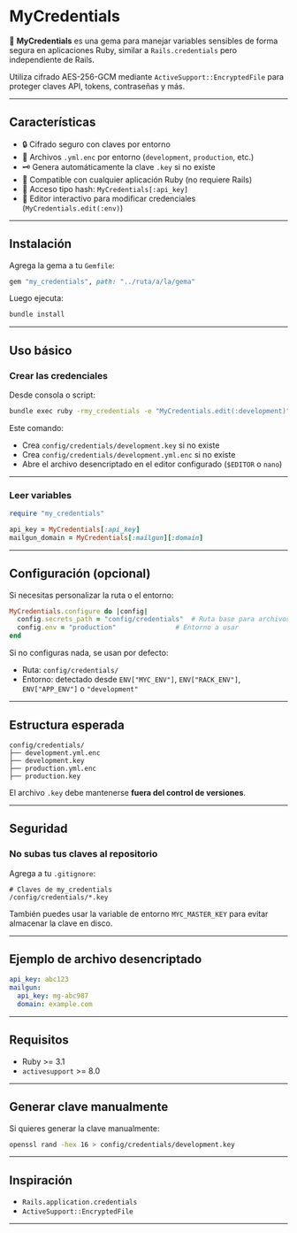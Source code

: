 # MyCredentials

🔐 **MyCredentials** es una gema para manejar variables sensibles de forma segura en aplicaciones Ruby, similar a `Rails.credentials` pero independiente de Rails.

Utiliza cifrado AES-256-GCM mediante `ActiveSupport::EncryptedFile` para proteger claves API, tokens, contraseñas y más.

---

## Características

- 🔒 Cifrado seguro con claves por entorno
- 📄 Archivos `.yml.enc` por entorno (`development`, `production`, etc.)
- 🗝️ Genera automáticamente la clave `.key` si no existe
- 🧪 Compatible con cualquier aplicación Ruby (no requiere Rails)
- 🧰 Acceso tipo hash: `MyCredentials[:api_key]`
- 📝 Editor interactivo para modificar credenciales (`MyCredentials.edit(:env)`)

---

## Instalación

Agrega la gema a tu `Gemfile`:

```ruby
gem "my_credentials", path: "../ruta/a/la/gema"
```

Luego ejecuta:

```bash
bundle install
```

---

## Uso básico

### Crear las credenciales

Desde consola o script:

```bash
bundle exec ruby -rmy_credentials -e "MyCredentials.edit(:development)"
```

Este comando:

- Crea `config/credentials/development.key` si no existe
- Crea `config/credentials/development.yml.enc` si no existe
- Abre el archivo desencriptado en el editor configurado (`$EDITOR` o `nano`)

---

### Leer variables

```ruby
require "my_credentials"

api_key = MyCredentials[:api_key]
mailgun_domain = MyCredentials[:mailgun][:domain]
```

---

## Configuración (opcional)

Si necesitas personalizar la ruta o el entorno:

```ruby
MyCredentials.configure do |config|
  config.secrets_path = "config/credentials"  # Ruta base para archivos
  config.env = "production"               # Entorno a usar
end
```

Si no configuras nada, se usan por defecto:

- Ruta: `config/credentials/`
- Entorno: detectado desde `ENV["MYC_ENV"]`, `ENV["RACK_ENV"]`, `ENV["APP_ENV"]` o `"development"`

---

## Estructura esperada

```
config/credentials/
├── development.yml.enc
├── development.key
├── production.yml.enc
├── production.key
```

El archivo `.key` debe mantenerse **fuera del control de versiones**.

---

## Seguridad

### No subas tus claves al repositorio

Agrega a tu `.gitignore`:

```
# Claves de my_credentials
/config/credentials/*.key
```

También puedes usar la variable de entorno `MYC_MASTER_KEY` para evitar almacenar la clave en disco.

---

## Ejemplo de archivo desencriptado

```yaml
api_key: abc123
mailgun:
  api_key: mg-abc987
  domain: example.com
```

---

## Requisitos

- Ruby >= 3.1
- `activesupport` >= 8.0

---

## Generar clave manualmente

Si quieres generar la clave manualmente:

```bash
openssl rand -hex 16 > config/credentials/development.key
```

---

## Inspiración

- `Rails.application.credentials`
- `ActiveSupport::EncryptedFile`

---
